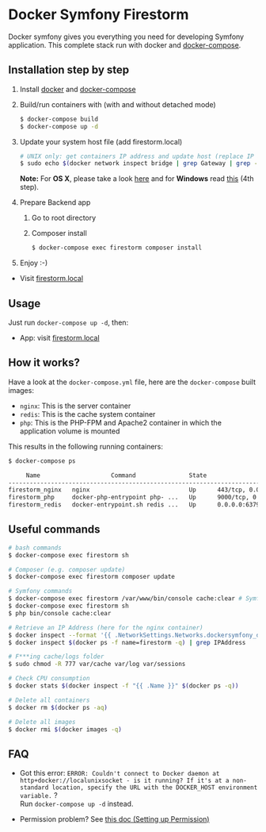 # Docker Symfony Firestorm

Docker symfony gives you everything you need for developing Symfony application. This complete stack run with docker and [docker-compose](https://docs.docker.com/compose/).

## Installation step by step

1. Install [docker](https://docs.docker.com/compose/install/) and [docker-compose](https://docs.docker.com/compose/install/#install-compose)

2. Build/run containers with (with and without detached mode)

    ```bash
    $ docker-compose build
    $ docker-compose up -d
    ```

3. Update your system host file (add firestorm.local)

    ```bash
    # UNIX only: get containers IP address and update host (replace IP according to your configuration) (on Windows, edit C:\Windows\System32\drivers\etc\hosts)
    $ sudo echo $(docker network inspect bridge | grep Gateway | grep -o -E '[0-9\.]+') "firestorm.local" >> /etc/hosts
    ```

    **Note:** For **OS X**, please take a look [here](https://docs.docker.com/docker-for-mac/networking/) and for **Windows** read [this](https://docs.docker.com/docker-for-windows/#/step-4-explore-the-application-and-run-examples) (4th step).

4. Prepare Backend app

    1. Go to root directory
    2. Composer install

        ```bash
        $ docker-compose exec firestorm composer install
        ```

5. Enjoy :-)

* Visit [firestorm.local](http://firestorm.local)  


## Usage

Just run `docker-compose up -d`, then:

* App: visit [firestorm.local](http://firestorm.local)  

## How it works?

Have a look at the `docker-compose.yml` file, here are the `docker-compose` built images:

* `nginx`: This is the server container
* `redis`: This is the cache system container
* `php`: This is the PHP-FPM and Apache2 container in which the application volume is mounted

This results in the following running containers:

```bash
$ docker-compose ps 

     Name                    Command               State                Ports              
-------------------------------------------------------------------------------------------
firestorm_nginx   nginx                            Up      443/tcp, 0.0.0.0:8081->80/tcp   
firestorm_php     docker-php-entrypoint php- ...   Up      9000/tcp, 0.0.0.0:9000->9001/tcp
firestorm_redis   docker-entrypoint.sh redis ...   Up      0.0.0.0:6379->6379/tcp 


```

## Useful commands

```bash
# bash commands
$ docker-compose exec firestorm sh

# Composer (e.g. composer update)
$ docker-compose exec firestorm composer update

# Symfony commands
$ docker-compose exec firestorm /var/www/bin/console cache:clear # Symfony4
$ docker-compose exec firestorm sh
$ php bin/console cache:clear

# Retrieve an IP Address (here for the nginx container)
$ docker inspect --format '{{ .NetworkSettings.Networks.dockersymfony_default.IPAddress }}' $(docker ps -f name=nginx -q)
$ docker inspect $(docker ps -f name=firestorm -q) | grep IPAddress

# F***ing cache/logs folder
$ sudo chmod -R 777 var/cache var/log var/sessions 

# Check CPU consumption
$ docker stats $(docker inspect -f "{{ .Name }}" $(docker ps -q))

# Delete all containers
$ docker rm $(docker ps -aq)

# Delete all images
$ docker rmi $(docker images -q)
```

## FAQ

* Got this error: `ERROR: Couldn't connect to Docker daemon at http+docker://localunixsocket - is it running?
If it's at a non-standard location, specify the URL with the DOCKER_HOST environment variable.` ?  
Run `docker-compose up -d` instead.

* Permission problem? See [this doc (Setting up Permission)](http://symfony.com/doc/current/book/installation.html#checking-symfony-application-configuration-and-setup)